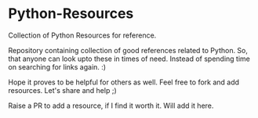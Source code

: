 # Python-Resources
Collection of Python Resources for reference.


Repository containing collection of good references related to Python. 
So, that anyone can look upto these in times of need. Instead of spending time on searching for links again. :) 

Hope it proves to be helpful for others as well. 
Feel free to fork and add resources. Let's share and help ;)

Raise a PR to add a resource, if I find it worth it. Will add it here. 
